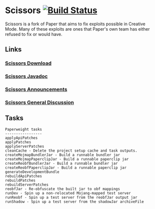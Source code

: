 # Scissors [![Build Status](https://ci.scissors.gg/job/Scissors/job/1.18.2/badge/icon)](https://ci.scissors.gg/job/Scissors/job/1.18.2/)

Scissors is a fork of Paper that aims to fix exploits possible in Creative Mode. Many of these exploits are ones that
Paper's own team has either refused to fix or would have.

## Links
### [Scissors Download](https://ci.plex.us.org/job/Scissors)
### [Scissors Javadoc](https://javadoc.scissors.gg/1.18.2)
### [Scissors Announcements](https://totalfreedom.me/forum/board/139)
### [Scissors General Discussion](https://totalfreedom.me/forum/board/140)

## Tasks
```
Paperweight tasks
-----------------
applyApiPatches
applyPatches
applyServerPatches
cleanCache - Delete the project setup cache and task outputs.
createMojmapBundlerJar - Build a runnable bundler jar
createMojmapPaperclipJar - Build a runnable paperclip jar
createReobfBundlerJar - Build a runnable bundler jar
createReobfPaperclipJar - Build a runnable paperclip jar
generateDevelopmentBundle
rebuildApiPatches
rebuildPatches
rebuildServerPatches
reobfJar - Re-obfuscate the built jar to obf mappings
runDev - Spin up a non-relocated Mojang-mapped test server
runReobf - Spin up a test server from the reobfJar output jar
runShadow - Spin up a test server from the shadowJar archiveFile
```
